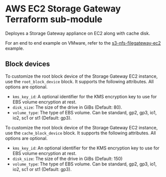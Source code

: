 # AWS EC2 Storage Gateway Terraform sub-module

Deployes a Storage Gateway appliance on EC2 along with cache disk. 

For an end to end example on VMware, refer to the [s3-nfs-filegateway-ec2](../../examples/s3-nfs-filegateway-ec2/) example.

## Block devices

To customize the root block device of the Storage Gateway EC2 instance, use the `root_block_device` block. It supports the following attributes. All options are optional.
- `kms_key_id`: A optional identifier for the KMS encryption key to use for EBS volume encryption at rest.
- `disk_size`: The size of the drive in GiBs (Default: 80).
- `volume_type`: The type of EBS volume. Can be standard, gp2, gp3, io1, io2, sc1 or st1 (Default: gp3).

To customize the root block device of the Storage Gateway EC2 instance, use the `cache_block_device` block. It supports the following attributes. All options are optional.
- `kms_key_id`: An optional identifier for the KMS encryption key to use for EBS volume encryption at rest.
- `disk_size`: The size of the drive in GiBs (Default: 150)
- `volume_type`: The type of EBS volume. Can be standard, gp2, gp3, io1, io2, sc1 or st1 (Default: gp3).

